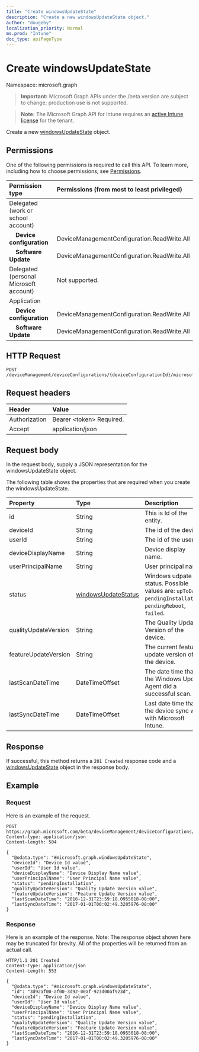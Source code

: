 ```yaml
---
title: "Create windowsUpdateState"
description: "Create a new windowsUpdateState object."
author: "dougeby"
localization_priority: Normal
ms.prod: "Intune"
doc_type: apiPageType
---
```


# Create windowsUpdateState

Namespace: microsoft.graph

> **Important:** Microsoft Graph APIs under the /beta version are subject to change; production use is not supported.

> **Note:** The Microsoft Graph API for Intune requires an [active Intune license](https://go.microsoft.com/fwlink/?linkid=839381) for the tenant.

Create a new [windowsUpdateState](../resources/intune-shared-windowsupdatestate.md) object.

## Permissions
One of the following permissions is required to call this API. To learn more, including how to choose permissions, see [Permissions](/graph/permissions-reference).

|Permission type|Permissions (from most to least privileged)|
|:---|:---|
|Delegated (work or school account)||
| &nbsp; &nbsp; **Device configuration** | DeviceManagementConfiguration.ReadWrite.All|
| &nbsp; &nbsp; **Software Update** | DeviceManagementConfiguration.ReadWrite.All|
|Delegated (personal Microsoft account)|Not supported.|
|Application||
| &nbsp; &nbsp; **Device configuration** | DeviceManagementConfiguration.ReadWrite.All|
| &nbsp; &nbsp; **Software Update** | DeviceManagementConfiguration.ReadWrite.All|

## HTTP Request
<!-- {
  "blockType": "ignored"
}
-->
``` http
POST /deviceManagement/deviceConfigurations/{deviceConfigurationId}/microsoft.graph.windowsUpdateForBusinessConfiguration/deviceUpdateStates
```

## Request headers
|Header|Value|
|:---|:---|
|Authorization|Bearer &lt;token&gt; Required.|
|Accept|application/json|

## Request body
In the request body, supply a JSON representation for the windowsUpdateState object.

The following table shows the properties that are required when you create the windowsUpdateState.

|Property|Type|Description|
|:---|:---|:---|
|id|String|This is Id of the entity.|
|deviceId|String|The id of the device.|
|userId|String|The id of the user.|
|deviceDisplayName|String|Device display name.|
|userPrincipalName|String|User principal name.|
|status|[windowsUpdateStatus](../resources/intune-shared-windowsupdatestatus.md)|Windows udpate status. Possible values are: `upToDate`, `pendingInstallation`, `pendingReboot`, `failed`.|
|qualityUpdateVersion|String|The Quality Update Version of the device.|
|featureUpdateVersion|String|The current feature update version of the device.|
|lastScanDateTime|DateTimeOffset|The date time that the Windows Update Agent did a successful scan.|
|lastSyncDateTime|DateTimeOffset|Last date time that the device sync with with Microsoft Intune.|



## Response
If successful, this method returns a `201 Created` response code and a [windowsUpdateState](../resources/intune-shared-windowsupdatestate.md) object in the response body.

## Example

### Request
Here is an example of the request.
``` http
POST https://graph.microsoft.com/beta/deviceManagement/deviceConfigurations/{deviceConfigurationId}/microsoft.graph.windowsUpdateForBusinessConfiguration/deviceUpdateStates
Content-type: application/json
Content-length: 504

{
  "@odata.type": "#microsoft.graph.windowsUpdateState",
  "deviceId": "Device Id value",
  "userId": "User Id value",
  "deviceDisplayName": "Device Display Name value",
  "userPrincipalName": "User Principal Name value",
  "status": "pendingInstallation",
  "qualityUpdateVersion": "Quality Update Version value",
  "featureUpdateVersion": "Feature Update Version value",
  "lastScanDateTime": "2016-12-31T23:59:18.0955018-08:00",
  "lastSyncDateTime": "2017-01-01T00:02:49.3205976-08:00"
}
```

### Response
Here is an example of the response. Note: The response object shown here may be truncated for brevity. All of the properties will be returned from an actual call.
``` http
HTTP/1.1 201 Created
Content-Type: application/json
Content-Length: 553

{
  "@odata.type": "#microsoft.graph.windowsUpdateState",
  "id": "3d92af00-af00-3d92-00af-923d00af923d",
  "deviceId": "Device Id value",
  "userId": "User Id value",
  "deviceDisplayName": "Device Display Name value",
  "userPrincipalName": "User Principal Name value",
  "status": "pendingInstallation",
  "qualityUpdateVersion": "Quality Update Version value",
  "featureUpdateVersion": "Feature Update Version value",
  "lastScanDateTime": "2016-12-31T23:59:18.0955018-08:00",
  "lastSyncDateTime": "2017-01-01T00:02:49.3205976-08:00"
}
```








